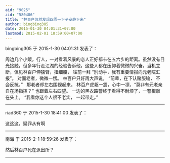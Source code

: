 ```yaml
---
aid: "9025"
zid: "580406"
title: "林百户忽然发现四周一下子安静下来"
author: bingbing305
date: 2015-01-30 04:01:31+07:00
lastmod: 2015-02-01 18:59:00+07:00
---
```


bingbing305 于 2015-1-30 04:01:31 发表了：

周边几个小贩，行人，一对看着风景的恋人正好都卡在五六步的距离。虽然没有目光接触，但多年行走江湖的经验告诉他，这些人都在压抑着微微的兴奋。当机立断，但见林百户伸猿臂，扭细腰， 往前一拜 “别动手，我有重要情报向元老院汇报”。 对面老者，微微一愣。 林百户只好再大声说， “前辈，在下认赌服输， 不会反抗。”   那老者却左右围视起来。 林百户虎躯一震，心中一凛，“莫非有元老亲自在场指挥？” 也跟着左右四望。 一边的黑衣路警终于看得不耐烦了，一警棍敲在头上。 “我看你这个人很不老实， 一起带走。”

---

riad360 于 2015-1-30 18:41:00 发表了：

这这这，疑罪从有啊

---

南海 于 2015-2-1 18:59:26 发表了：

然后林百户死在派出所？

---
